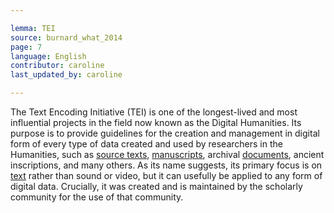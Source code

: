 ```yaml
---

lemma: TEI
source: burnard_what_2014
page: 7
language: English
contributor: caroline
last_updated_by: caroline

---
```


The Text Encoding Initiative (TEI) is one of the longest-lived and most influential projects in the field now known as the Digital Humanities. Its purpose is to provide guidelines for the creation and management in digital form of every type of data created and used by researchers in the Humanities, such as [source texts](textSource.html), [manuscripts](manuscript.html), archival [documents](document.html), ancient inscriptions, and many others. As its name suggests, its primary focus is on [text](text.html) rather than sound or video, but it can usefully be applied to any form of digital data. Crucially, it was created and is maintained by the scholarly community for the use of that community.
